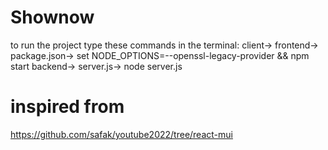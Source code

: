 # Shownow
to run the project type these commands in the terminal:
client-> frontend-> package.json-> set NODE_OPTIONS=--openssl-legacy-provider && npm start
backend-> server.js-> node server.js

# inspired from
https://github.com/safak/youtube2022/tree/react-mui




